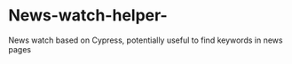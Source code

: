 # News-watch-helper-
News watch based on Cypress, potentially useful to find keywords in news pages
